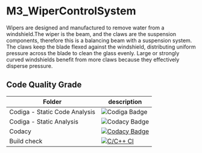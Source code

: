 # M3_WiperControlSystem

Wipers are designed and manufactured to remove water from a windshield.The wiper is the beam, and the claws are the suspension components, therefore this is a 
balancing beam with a suspension system. The claws keep the blade flexed against the windshield, distributing uniform pressure across the blade to clean the glass evenly. Large or strongly curved windshields benefit from more claws because they effectively disperse pressure.

## Code Quality Grade
Folder        | description
--------------| ----------------------------------------------
Codiga - Static Code Analysis         | ![Codiga Badge](https://api.codiga.io/project/33508/score/svg)
Codiga - Static Analysis         |  ![Codacy Badge](https://api.codiga.io/project/33508/status/svg)
Codacy |[![Codacy Badge](https://app.codacy.com/project/badge/Grade/e577834b88b14609ac8eea3a8fe4cd00)](https://www.codacy.com/gh/NiteshKanna81/M3_WiperControlSystem/dashboard?utm_source=github.com&amp;utm_medium=referral&amp;utm_content=NiteshKanna81/M3_WiperControlSystem&amp;utm_campaign=Badge_Grade)
Build check | [![C/C++ CI](https://github.com/NiteshKanna81/M2_DistanceMeter/actions/workflows/c-cpp.yml/badge.svg)](https://github.com/NiteshKanna81/M2_DistanceMeter/actions/workflows/c-cpp.yml)
